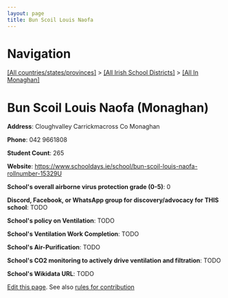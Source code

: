 ```yaml
---
layout: page
title: Bun Scoil Louis Naofa
---
```

# Navigation

[[All countries/states/provinces]](../../..) > [[All Irish School Districts]](../..) > [[All In Monaghan]](..)

# Bun Scoil Louis Naofa (Monaghan)

**Address**: Cloughvalley Carrickmacross Co Monaghan

**Phone**: 042 9661808

**Student Count**: 265

**Website**: <https://www.schooldays.ie/school/bun-scoil-louis-naofa-rollnumber-15329U>

**School's overall airborne virus protection grade (0-5)**: 0

**Discord, Facebook, or WhatsApp group for discovery/advocacy for THIS school**: TODO

**School's policy on Ventilation**: TODO

**School's Ventilation Work Completion**: TODO

**School's Air-Purification**: TODO

**School's CO2 monitoring to actively drive ventilation and filtration**: TODO

**School's Wikidata URL**: TODO


[Edit this page](https://github.com/ventilate-schools/Ireland/edit/main/./Monaghan/Bun_Scoil_Louis_Naofa.md). See also [rules for contribution](../../../contribution-rules/)